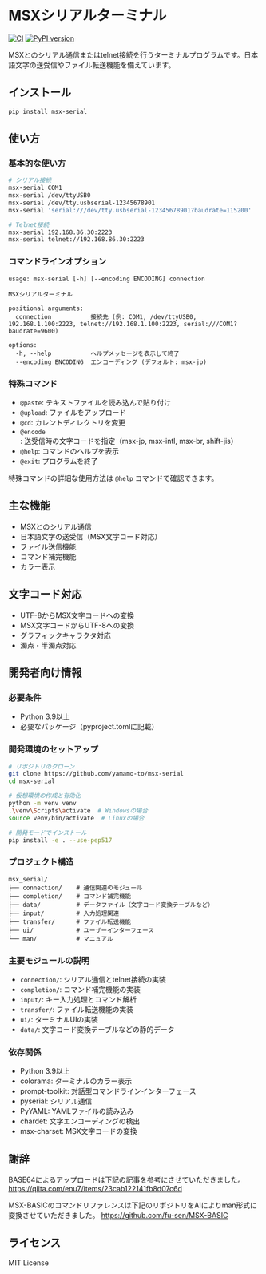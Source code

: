 # MSXシリアルターミナル

[![CI](https://github.com/yamamo-to/msx-serial/actions/workflows/ci.yml/badge.svg)](https://github.com/yamamo-to/msx-serial/actions/workflows/ci.yml)
[![PyPI version](https://badge.fury.io/py/msx-serial.svg)](https://badge.fury.io/py/msx-serial)

MSXとのシリアル通信またはtelnet接続を行うターミナルプログラムです。日本語文字の送受信やファイル転送機能を備えています。

## インストール

```bash
pip install msx-serial
```

## 使い方

### 基本的な使い方

```bash
# シリアル接続
msx-serial COM1
msx-serial /dev/ttyUSB0
msx-serial /dev/tty.usbserial-12345678901
msx-serial 'serial:///dev/tty.usbserial-12345678901?baudrate=115200'

# Telnet接続
msx-serial 192.168.86.30:2223
msx-serial telnet://192.168.86.30:2223
```

### コマンドラインオプション

```
usage: msx-serial [-h] [--encoding ENCODING] connection

MSXシリアルターミナル

positional arguments:
  connection           接続先 (例: COM1, /dev/ttyUSB0, 192.168.1.100:2223, telnet://192.168.1.100:2223, serial:///COM1?baudrate=9600)

options:
  -h, --help           ヘルプメッセージを表示して終了
  --encoding ENCODING  エンコーディング (デフォルト: msx-jp)
```

### 特殊コマンド

- `@paste`: テキストファイルを読み込んで貼り付け
- `@upload`: ファイルをアップロード
- `@cd`: カレントディレクトリを変更
- `@encode`: 送受信時の文字コードを指定（msx-jp, msx-intl, msx-br, shift-jis）
- `@help`: コマンドのヘルプを表示
- `@exit`: プログラムを終了

特殊コマンドの詳細な使用方法は `@help` コマンドで確認できます。

## 主な機能

- MSXとのシリアル通信
- 日本語文字の送受信（MSX文字コード対応）
- ファイル送信機能
- コマンド補完機能
- カラー表示

## 文字コード対応

- UTF-8からMSX文字コードへの変換
- MSX文字コードからUTF-8への変換
- グラフィックキャラクタ対応
- 濁点・半濁点対応

## 開発者向け情報

### 必要条件

- Python 3.9以上
- 必要なパッケージ（pyproject.tomlに記載）

### 開発環境のセットアップ

```bash
# リポジトリのクローン
git clone https://github.com/yamamo-to/msx-serial
cd msx-serial

# 仮想環境の作成と有効化
python -m venv venv
.\venv\Scripts\activate  # Windowsの場合
source venv/bin/activate  # Linuxの場合

# 開発モードでインストール
pip install -e . --use-pep517
```

### プロジェクト構造

```
msx_serial/
├── connection/    # 通信関連のモジュール
├── completion/    # コマンド補完機能
├── data/          # データファイル（文字コード変換テーブルなど）
├── input/         # 入力処理関連
├── transfer/      # ファイル転送機能
├── ui/            # ユーザーインターフェース
└── man/           # マニュアル
```

### 主要モジュールの説明

- `connection/`: シリアル通信とtelnet接続の実装
- `completion/`: コマンド補完機能の実装
- `input/`: キー入力処理とコマンド解析
- `transfer/`: ファイル転送機能の実装
- `ui/`: ターミナルUIの実装
- `data/`: 文字コード変換テーブルなどの静的データ

### 依存関係

- Python 3.9以上
- colorama: ターミナルのカラー表示
- prompt-toolkit: 対話型コマンドラインインターフェース
- pyserial: シリアル通信
- PyYAML: YAMLファイルの読み込み
- chardet: 文字エンコーディングの検出
- msx-charset: MSX文字コードの変換

## 謝辞

BASE64によるアップロードは下記の記事を参考にさせていただきました。
https://qiita.com/enu7/items/23cab122141fb8d07c6d

MSX-BASICのコマンドリファレンスは下記のリポジトリをAIによりman形式に変換させていただきました。
https://github.com/fu-sen/MSX-BASIC

## ライセンス

MIT License
